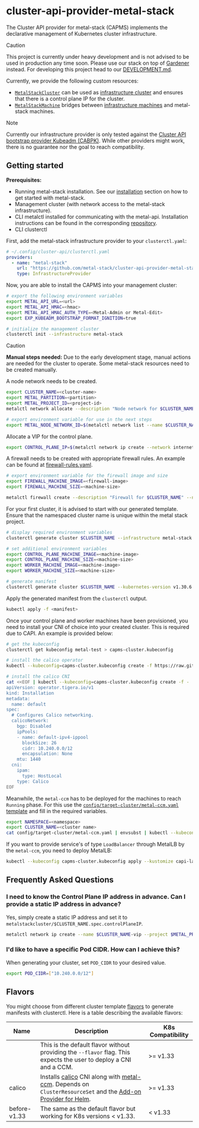 # cluster-api-provider-metal-stack

The Cluster API provider for metal-stack (CAPMS) implements the declarative management of Kubernetes cluster infrastructure.

> [!CAUTION]
> This project is currently under heavy development and is not advised to be used in production any time soon.
> Please use our stack on top of [Gardener](https://docs.metal-stack.io/stable/installation/deployment/#Gardener-with-metal-stack) instead.
> For developing this project head to our [DEVELOPMENT.md](/DEVELOPMENT.md).

Currently, we provide the following custom resources:

- [`MetalStackCluster`](./api/v1alpha1/metalstackcluster_types.go) can be used as [infrastructure cluster](https://cluster-api.sigs.k8s.io/developer/providers/contracts/infra-cluster) and ensures that there is a control plane IP for the cluster.
- [`MetalStackMachine`](./api/v1alpha1/metalstackmachine_types.go) bridges between [infrastructure machines](https://cluster-api.sigs.k8s.io/developer/providers/contracts/infra-machine) and metal-stack machines.

> [!note]
> Currently our infrastructure provider is only tested against the [Cluster API bootstrap provider Kubeadm (CABPK)](https://cluster-api.sigs.k8s.io/tasks/bootstrap/kubeadm-bootstrap/index.html?highlight=kubeadm#cluster-api-bootstrap-provider-kubeadm).
> While other providers might work, there is no guarantee nor the goal to reach compatibility.

## Getting started

**Prerequisites:**

- Running metal-stack installation. See our [installation](https://docs.metal-stack.io/stable/installation/deployment/) section on how to get started with metal-stack.
- Management cluster (with network access to the metal-stack infrastructure).
- CLI metalctl installed for communicating with the metal-api. Installation instructions can be found in the corresponding [repository](https://github.com/metal-stack/metalctl).
- CLI clusterctl

First, add the metal-stack infrastructure provider to your `clusterctl.yaml`:

```yaml
# ~/.config/cluster-api/clusterctl.yaml
providers:
  - name: "metal-stack"
    url: "https://github.com/metal-stack/cluster-api-provider-metal-stack/releases/latest/download/infrastructure-components.yaml"
    type: InfrastructureProvider
```

Now, you are able to install the CAPMS into your management cluster:

```bash
# export the following environment variables
export METAL_API_URL=<url>
export METAL_API_HMAC=<hmac>
export METAL_API_HMAC_AUTH_TYPE=<Metal-Admin or Metal-Edit>
export EXP_KUBEADM_BOOTSTRAP_FORMAT_IGNITION=true

# initialize the management cluster
clusterctl init --infrastructure metal-stack
```

> [!CAUTION]
> **Manual steps needed:**
> Due to the early development stage, manual actions are needed for the cluster to operate. Some metal-stack resources need to be created manually.

A node network needs to be created.
```bash
export CLUSTER_NAME=<cluster-name>
export METAL_PARTITION=<partition>
export METAL_PROJECT_ID=<project-id>
metalctl network allocate --description "Node network for $CLUSTER_NAME" --name $CLUSTER_NAME --project $METAL_PROJECT_ID --partition $METAL_PARTITION

# export environment variable for use in the next steps
export METAL_NODE_NETWORK_ID=$(metalctl network list --name $CLUSTER_NAME -o template --template '{{ .id }}')
```

Allocate a VIP for the control plane.

```bash
export CONTROL_PLANE_IP=$(metalctl network ip create --network internet --project $METAL_PROJECT_ID --name "$CLUSTER_NAME-vip" --type static -o template --template "{{ .ipaddress }}")
```

A firewall needs to be created with appropriate firewall rules. An example can be found at [firewall-rules.yaml](config/target-cluster/firewall-rules.yaml).
```bash
# export environment variable for the firewall image and size
export FIREWALL_MACHINE_IMAGE=<firewall-image>
export FIREWALL_MACHINE_SIZE=<machine-size>

metalctl firewall create --description "Firewall for $CLUSTER_NAME" --name "$CLUSTER_NAME-fw" --hostname "$CLUSTER_NAME-fw" --project $METAL_PROJECT_ID --partition $METAL_PARTITION --image $FIREWALL_MACHINE_IMAGE  --size $FIREWALL_MACHINE_SIZE --firewall-rules-file=<rules.yaml> --networks internet,$METAL_NODE_NETWORK_ID
```

For your first cluster, it is advised to start with our generated template. Ensure that the namespaced cluster name is unique within the metal stack project.

```bash
# display required environment variables
clusterctl generate cluster $CLUSTER_NAME --infrastructure metal-stack --list-variables

# set additional environment variables
export CONTROL_PLANE_MACHINE_IMAGE=<machine-image>
export CONTROL_PLANE_MACHINE_SIZE=<machine-size>
export WORKER_MACHINE_IMAGE=<machine-image>
export WORKER_MACHINE_SIZE=<machine-size>

# generate manifest
clusterctl generate cluster $CLUSTER_NAME --kubernetes-version v1.30.6 --infrastructure metal-stack
```

Apply the generated manifest from the `clusterctl` output.

```bash
kubectl apply -f <manifest>
```

Once your control plane and worker machines have been provisioned, you need to install your CNI of choice into your created cluster. This is required due to CAPI. An example is provided below:

```bash
# get the kubeconfig
clusterctl get kubeconfig metal-test > capms-cluster.kubeconfig

# install the calico operator
kubectl --kubeconfig=capms-cluster.kubeconfig create -f https://raw.githubusercontent.com/projectcalico/calico/v3.28.2/manifests/tigera-operator.yaml

# install the calico CNI
cat <<EOF | kubectl --kubeconfig=capms-cluster.kubeconfig create -f -
apiVersion: operator.tigera.io/v1
kind: Installation
metadata:
  name: default
spec:
  # Configures Calico networking.
  calicoNetwork:
    bgp: Disabled
    ipPools:
    - name: default-ipv4-ippool
      blockSize: 26
      cidr: 10.240.0.0/12
      encapsulation: None
    mtu: 1440
  cni:
    ipam:
      type: HostLocal
    type: Calico
EOF
```

Meanwhile, the `metal-ccm` has to be deployed for the machines to reach `Running` phase. For this use the [`config/target-cluster/metal-ccm.yaml` template](config/target-cluster/metal-ccm.yaml) and fill in the required variables.

```bash
export NAMESPACE=<namespace>
export CLUSTER_NAME=<cluster name>
cat config/target-cluster/metal-ccm.yaml | envsubst | kubectl --kubeconfig capms-cluster.kubeconfig apply -f -
```

If you want to provide service's of type `LoadBalancer` through MetalLB by the `metal-ccm`, you need to deploy MetalLB:

```bash
kubectl --kubeconfig capms-cluster.kubeconfig apply --kustomize capi-lab/metallb
```

## Frequently Asked Questions

### I need to know the Control Plane IP address in advance. Can I provide a static IP address in advance?

Yes, simply create a static IP address and set it to `metalstackcluster/$CLUSTER_NAME.spec.controlPlaneIP`.

```bash
metalctl network ip create --name $CLUSTER_NAME-vip --project $METAL_PROJECT_ID --type static
```

### I'd like to have a specific Pod CIDR. How can I achieve this?

When generating your cluster, set `POD_CIDR` to your desired value.

```bash
export POD_CIDR=["10.240.0.0/12"]
```

## Flavors

You might choose from different cluster template [flavors](https://cluster-api.sigs.k8s.io/clusterctl/commands/generate-cluster.html?highlight=flavor#flavors) to generate manifests with clusterctl. Here is a table describing the available flavors:

| Name         | Description                                                                                                                                                                                                                                                                            | K8s Compatibility |
| ------------ | -------------------------------------------------------------------------------------------------------------------------------------------------------------------------------------------------------------------------------------------------------------------------------------- | ----------------- |
|              | This is the default flavor without providing the `--flavor` flag. This expects the user to deploy a CNI and a CCM.                                                                                                                                                                     | >= v1.33          |
| calico       | Installs [calico](https://docs.tigera.io/calico/latest/about/) CNI along with [metal-ccm](https://github.com/metal-stack/metal-ccm). Depends on `ClusterResourceSet` and the [Add-on Provider for Helm](https://github.com/kubernetes-sigs/cluster-api-addon-provider-helm/tree/main). | >= v1.33          |
| before-v1.33 | The same as the default flavor but working for K8s versions < v1.33.                                                                                                                                                                                                                   | < v1.33           |
